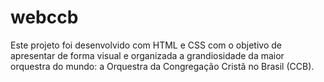 # webccb
Este projeto foi desenvolvido com HTML e CSS com o objetivo de apresentar de forma visual e organizada a grandiosidade da maior orquestra do mundo: a Orquestra da Congregação Cristã no Brasil (CCB).
